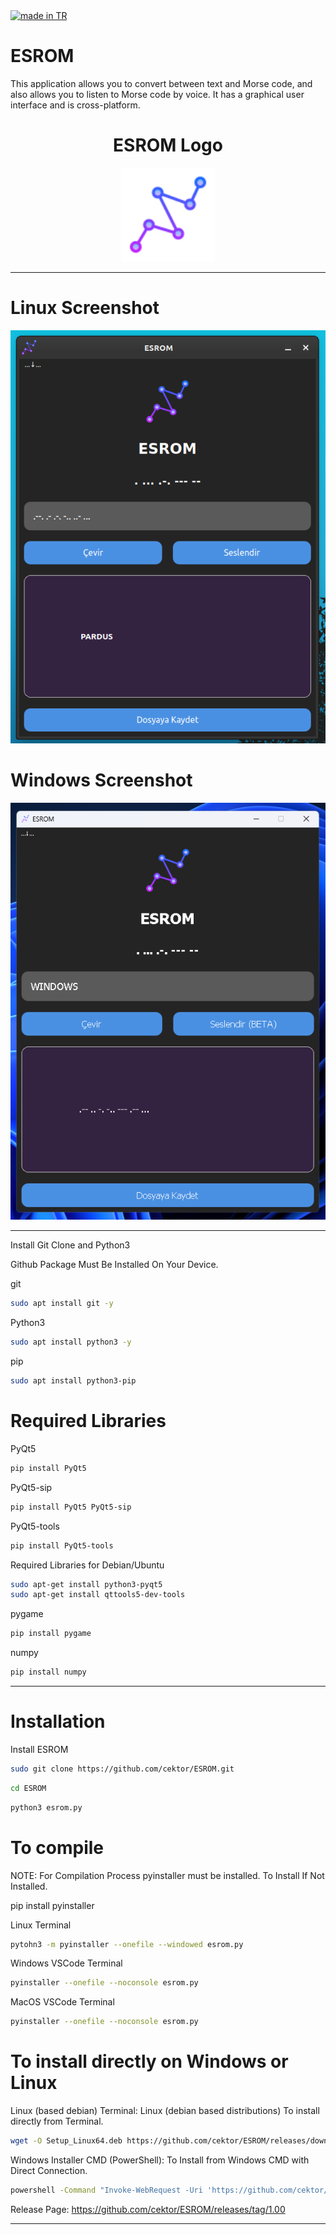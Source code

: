 <a href="#">
    <img src="https://raw.githubusercontent.com/pedromxavier/flag-badges/main/badges/TR.svg" alt="made in TR">
</a>

# ESROM
This application allows you to convert between text and Morse code, and also allows you to listen to Morse code by voice. It has a graphical user interface and is cross-platform.

<h1 align="center">ESROM Logo</h1>

<p align="center">
  <img src="esromlo.png" alt="ESROM Logo" width="150" height="150">
</p>


----------------------

# Linux Screenshot
![Linux(pardus)](screenshot/esrom_linux.png)  

# Windows Screenshot
![Windows(11)](screenshot/esrom_windows.png) 

--------------------
Install Git Clone and Python3

Github Package Must Be Installed On Your Device.

git
```bash
sudo apt install git -y
```

Python3
```bash
sudo apt install python3 -y 

```

pip
```bash
sudo apt install python3-pip

```

# Required Libraries

PyQt5
```bash
pip install PyQt5
```
PyQt5-sip
```bash
pip install PyQt5 PyQt5-sip
```

PyQt5-tools
```bash
pip install PyQt5-tools
```

Required Libraries for Debian/Ubuntu
```bash
sudo apt-get install python3-pyqt5
sudo apt-get install qttools5-dev-tools
```
pygame
```bash
pip install pygame
```

numpy
```bash
pip install numpy

```

----------------------------------


# Installation
Install ESROM

```bash
sudo git clone https://github.com/cektor/ESROM.git
```
```bash
cd ESROM
```

```bash
python3 esrom.py

```

# To compile

NOTE: For Compilation Process pyinstaller must be installed. To Install If Not Installed.

pip install pyinstaller 

Linux Terminal 
```bash
pytohn3 -m pyinstaller --onefile --windowed esrom.py
```

Windows VSCode Terminal 
```bash
pyinstaller --onefile --noconsole esrom.py
```

MacOS VSCode Terminal 
```bash
pyinstaller --onefile --noconsole esrom.py
```

# To install directly on Windows or Linux





Linux (based debian) Terminal: Linux (debian based distributions) To install directly from Terminal.
```bash
wget -O Setup_Linux64.deb https://github.com/cektor/ESROM/releases/download/1.00/Setup_Linux64.deb && sudo apt install ./Setup_Linux64.deb && sudo apt-get install -f -y
```

Windows Installer CMD (PowerShell): To Install from Windows CMD with Direct Connection.
```bash
powershell -Command "Invoke-WebRequest -Uri 'https://github.com/cektor/ESROM/releases/download/1.00/Setup_Win64.exe' -OutFile 'Setup_Win64.exe'" && start /wait Setup_Win64.exe
```

Release Page: https://github.com/cektor/ESROM/releases/tag/1.00

----------------------------------

